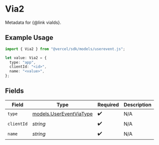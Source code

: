 # Via2

Metadata for {@link viaIds}.

## Example Usage

```typescript
import { Via2 } from "@vercel/sdk/models/userevent.js";

let value: Via2 = {
  type: "app",
  clientId: "<id>",
  name: "<value>",
};
```

## Fields

| Field                                                    | Type                                                     | Required                                                 | Description                                              |
| -------------------------------------------------------- | -------------------------------------------------------- | -------------------------------------------------------- | -------------------------------------------------------- |
| `type`                                                   | [models.UserEventViaType](../models/usereventviatype.md) | :heavy_check_mark:                                       | N/A                                                      |
| `clientId`                                               | *string*                                                 | :heavy_check_mark:                                       | N/A                                                      |
| `name`                                                   | *string*                                                 | :heavy_check_mark:                                       | N/A                                                      |
